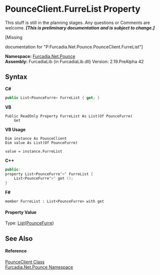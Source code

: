 # PounceClient.FurreList Property 
This stuff is still in the planning stages. Any questions or Comments are welcome. _**\[This is preliminary documentation and is subject to change.\]**_

\[Missing <summary> documentation for "P:Furcadia.Net.Pounce.PounceClient.FurreList"\]

**Namespace:**&nbsp;<a href="N_Furcadia_Net_Pounce">Furcadia.Net.Pounce</a><br />**Assembly:**&nbsp;FurcadiaLib (in FurcadiaLib.dll) Version: 2.19.PreAlpha 42

## Syntax

**C#**<br />
``` C#
public List<PounceFurre> FurreList { get; }
```

**VB**<br />
``` VB
Public ReadOnly Property FurreList As List(Of PounceFurre)
	Get
```

**VB Usage**<br />
``` VB Usage
Dim instance As PounceClient
Dim value As List(Of PounceFurre)

value = instance.FurreList

```

**C++**<br />
``` C++
public:
property List<PounceFurre^>^ FurreList {
	List<PounceFurre^>^ get ();
}
```

**F#**<br />
``` F#
member FurreList : List<PounceFurre> with get

```


#### Property Value
Type: <a href="http://msdn2.microsoft.com/en-us/library/6sh2ey19" target="_blank">List</a>(<a href="T_Furcadia_Net_Pounce_PounceFurre">PounceFurre</a>)

## See Also


#### Reference
<a href="T_Furcadia_Net_Pounce_PounceClient">PounceClient Class</a><br /><a href="N_Furcadia_Net_Pounce">Furcadia.Net.Pounce Namespace</a><br />